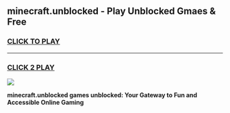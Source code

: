 
## minecraft.unblocked - Play Unblocked Gmaes & Free
<h3>
<a href="https://news.freeplayer.one?title=minecraft.unblocked&ref=23F">CLICK TO PLAY</a></h3>
<hr>

<h3>
<a href="https://news.freeplayer.one?title=minecraft.unblocked&ref=23F">CLICK 2 PLAY</a>
  
</h3>

<a href="https://news.freeplayer.one?title=minecraft.unblocked&ref=23F/"><img src="https://clearcache.store/games.png"></a>


**minecraft.unblocked games unblocked: Your Gateway to Fun and Accessible Online Gaming**
